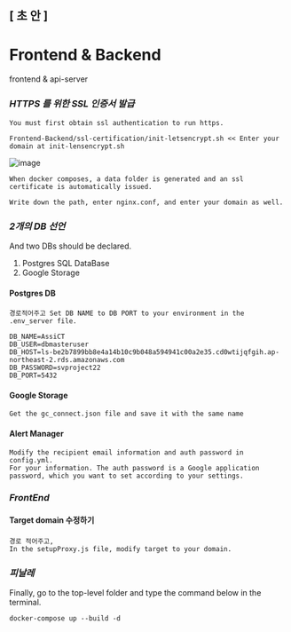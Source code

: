 ## [ 초 안 ]

# Frontend & Backend

frontend &amp; api-server

### *HTTPS 를 위한 SSL 인증서 발급*

    You must first obtain ssl authentication to run https.
    
    Frontend-Backend/ssl-certification/init-letsencrypt.sh << Enter your domain at init-lensencrypt.sh
    
![image](https://user-images.githubusercontent.com/53938323/180370292-8915ef02-16bf-490a-b995-07582c8a186d.png)

    When docker composes, a data folder is generated and an ssl certificate is automatically issued.

    Write down the path, enter nginx.conf, and enter your domain as well.
  
  
### *2개의 DB 선언* 

  And two DBs should be declared.
  1. Postgres SQL DataBase
  2. Google Storage
  
#### Postgres DB 

    경로적어주고 Set DB NAME to DB PORT to your environment in the .env_server file.
    
    DB_NAME=AssiCT
    DB_USER=dbmasteruser
    DB_HOST=ls-be2b7899bb8e4a14b10c9b048a594941c00a2e35.cd0wtijqfgih.ap-northeast-2.rds.amazonaws.com
    DB_PASSWORD=svproject22
    DB_PORT=5432
    
#### Google Storage

    Get the gc_connect.json file and save it with the same name
    
    
#### Alert Manager

    Modify the recipient email information and auth password in config.yml.
    For your information. The auth password is a Google application password, which you want to set according to your settings.
    
    
   

### *FrontEnd*

#### Target domain 수정하기

    경로 적어주고,
    In the setupProxy.js file, modify target to your domain.
    
    
### *피날레*

Finally, go to the top-level folder and type the command below in the terminal.
    
    docker-compose up --build -d

